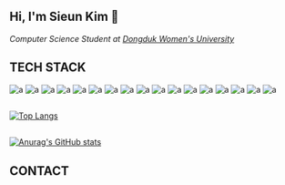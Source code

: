 ## Hi, I'm Sieun Kim 👋

<I>Computer Science Student at <a href="https://cs.dongduk.ac.kr/main">Dongduk Women's University</a></I>

## TECH STACK

![a](https://img.shields.io/badge/Android-3DDC84?style=for-the-badge&logo=android&logoColor=white) ![a](https://img.shields.io/badge/Linux-FCC624?style=for-the-badge&logo=linux&logoColor=black) ![a](https://img.shields.io/badge/Ubuntu-E95420?style=for-the-badge&logo=ubuntu&logoColor=white) ![a](https://img.shields.io/badge/Python-3776AB?style=for-the-badge&logo=python&logoColor=white) ![a](https://img.shields.io/badge/HTML-239120?style=for-the-badge&logo=html5&logoColor=white) ![a](https://img.shields.io/badge/CSS-239120?&style=for-the-badge&logo=css3&logoColor=white) ![a](https://img.shields.io/badge/JavaScript-F7DF1E?style=for-the-badge&logo=JavaScript&logoColor=white) ![a](https://img.shields.io/badge/C-00599C?style=for-the-badge&logo=c&logoColor=white) ![a](https://img.shields.io/badge/Java-ED8B00?style=for-the-badge&logo=openjdk&logoColor=white) ![a](	https://img.shields.io/badge/R-276DC3?style=for-the-badge&logo=r&logoColor=white) ![a](https://img.shields.io/badge/Kotlin-0095D5?&style=for-the-badge&logo=kotlin&logoColor=white) ![a](https://img.shields.io/badge/React-20232A?style=for-the-badge&logo=react&logoColor=61DAFB) ![a](https://img.shields.io/badge/Bootstrap-563D7C?style=for-the-badge&logo=bootstrap&logoColor=white) ![a](https://img.shields.io/badge/jQuery-0769AD?style=for-the-badge&logo=jquery&logoColor=white) ![a](https://img.shields.io/badge/Spring-6DB33F?style=for-the-badge&logo=spring&logoColor=white) ![a](https://img.shields.io/badge/MySQL-00000F?style=for-the-badge&logo=mysql&logoColor=white) ![a](https://img.shields.io/badge/Amazon_AWS-232F3E?style=for-the-badge&logo=amazon-aws&logoColor=white)
##
[![Top Langs](https://github-readme-stats.vercel.app/api/top-langs/?username=seplease&layout=compact)](https://github.com/seplease/github-readme-stats)
##
[![Anurag's GitHub stats](https://github-readme-stats.vercel.app/api?username=seplease)](https://github.com/anuraghazra/github-readme-stats)
## CONTACT

